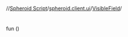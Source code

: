 //[Spheroid Script](../../index.md)/[spheroid.client.ui](../index.md)/[VisibleField](index.md)/[<init>](-init-.md)



# <init>  
 
fun [<init>](-init-.md)()  



